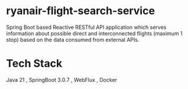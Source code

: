 # ryanair-flight-search-service
Spring Boot based Reactive RESTful API application which serves information about possible direct and interconnected flights (maximum 1 stop) based on the data consumed from external APIs.
# Tech Stack
Java 21 , SpringBoot 3.0.7 , WebFlux , Docker

